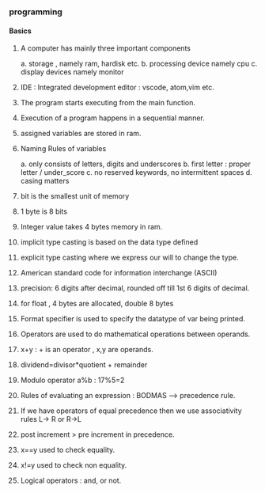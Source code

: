 ### programming
#### Basics
1. A computer has mainly three important components
   
   a. storage , namely ram, hardisk etc.
   b. processing device namely cpu
   c. display devices namely monitor

2. IDE : Integrated development editor : vscode, atom,vim etc.
3. The program starts executing from the main function.
4. Execution of a program happens in a sequential manner.
5. assigned variables are stored in ram.
6. Naming Rules of variables

    a. only consists of letters, digits and underscores
    b. first letter : proper letter / under_score
    c. no reserved keywords, no intermittent spaces
    d. casing matters

7. bit is the smallest unit of memory
8. 1 byte is 8 bits
9. Integer value takes 4 bytes memory in ram.
10. implicit type casting is based on the data type defined
11. explicit type casting where we express our will to change the type.
12. American standard code for information interchange (ASCII)
13. precision: 6 digits after decimal, rounded off till 1st 6 digits of decimal.
14. for float , 4 bytes are allocated, double 8 bytes
15. Format specifier is used to specify the datatype of var being printed.
16. Operators are used to do mathematical operations between operands.
17. x+y : + is an operator , x,y are operands.
18. dividend=divisor*quotient + remainder
19. Modulo operator a%b : 17%5=2
20. Rules of evaluating an expression : BODMAS --> precedence rule.
21. If we have operators of equal precedence then we use associativity rules L-> R or R->L
22. post increment > pre increment in precedence.
23. x==y used to check equality.
24. x!=y used to check non equality.
25. Logical operators : and, or not.
